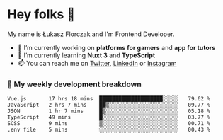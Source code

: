 # Hey folks 👋

My name is Łukasz Florczak and I'm Frontend Developer. 

- 🔭 I’m currently working on **platforms for gamers** and **app for tutors**
- 🌱 I’m currently learning **Nuxt 3** and **TypeScript**
- 📫 You can reach me on [Twitter](https://twitter.com/lukaszflorczak), [LinkedIn](https://pl.linkedin.com/in/lukasz-florczak) or [Instagram](https://instagram.com/lukaszflorczak)


### 🧮 My weekly development breakdown

<!--START_SECTION:waka-->

```text
Vue.js       17 hrs 18 mins  ████████████████████░░░░░   79.62 %
JavaScript   2 hrs 7 mins    ██▒░░░░░░░░░░░░░░░░░░░░░░   09.77 %
JSON         1 hr 7 mins     █▒░░░░░░░░░░░░░░░░░░░░░░░   05.18 %
TypeScript   49 mins         █░░░░░░░░░░░░░░░░░░░░░░░░   03.77 %
SCSS         9 mins          ▒░░░░░░░░░░░░░░░░░░░░░░░░   00.71 %
.env file    5 mins          ░░░░░░░░░░░░░░░░░░░░░░░░░   00.43 %
```

<!--END_SECTION:waka-->

<!--
**lukaszflorczak/lukaszflorczak** is a ✨ _special_ ✨ repository because its `README.md` (this file) appears on your GitHub profile.

Here are some ideas to get you started:

- 🔭 I’m currently working on ...
- 🌱 I’m currently learning ...
- 👯 I’m looking to collaborate on ...
- 🤔 I’m looking for help with ...
- 💬 Ask me about ...
- 📫 How to reach me: ...
- 😄 Pronouns: ...
- ⚡ Fun fact: ...
-->
